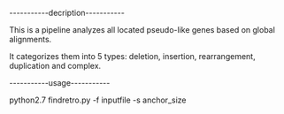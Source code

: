 -----------decription-----------

This is a pipeline analyzes all located pseudo-like genes based on global alignments.

It categorizes them into 5 types: deletion, insertion, rearrangement, duplication and complex.

-----------usage-----------

python2.7 findretro.py -f inputfile -s anchor_size
